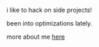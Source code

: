 i like to hack on side projects!

been into optimizations lately.

more about me [here](https://www.dakshk.xyz/)
